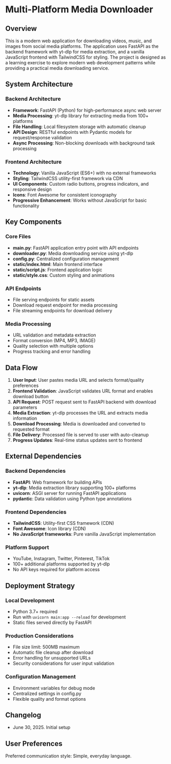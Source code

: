 # Multi-Platform Media Downloader

## Overview

This is a modern web application for downloading videos, music, and images from social media platforms. The application uses FastAPI as the backend framework with yt-dlp for media extraction, and a vanilla JavaScript frontend with TailwindCSS for styling. The project is designed as a learning exercise to explore modern web development patterns while providing a practical media downloading service.

## System Architecture

### Backend Architecture
- **Framework**: FastAPI (Python) for high-performance async web server
- **Media Processing**: yt-dlp library for extracting media from 100+ platforms
- **File Handling**: Local filesystem storage with automatic cleanup
- **API Design**: RESTful endpoints with Pydantic models for request/response validation
- **Async Processing**: Non-blocking downloads with background task processing

### Frontend Architecture
- **Technology**: Vanilla JavaScript (ES6+) with no external frameworks
- **Styling**: TailwindCSS utility-first framework via CDN
- **UI Components**: Custom radio buttons, progress indicators, and responsive design
- **Icons**: Font Awesome for consistent iconography
- **Progressive Enhancement**: Works without JavaScript for basic functionality

## Key Components

### Core Files
- **main.py**: FastAPI application entry point with API endpoints
- **downloader.py**: Media downloading service using yt-dlp
- **config.py**: Centralized configuration management
- **static/index.html**: Main frontend interface
- **static/script.js**: Frontend application logic
- **static/style.css**: Custom styling and animations

### API Endpoints
- File serving endpoints for static assets
- Download request endpoint for media processing
- File streaming endpoints for download delivery

### Media Processing
- URL validation and metadata extraction
- Format conversion (MP4, MP3, IMAGE)
- Quality selection with multiple options
- Progress tracking and error handling

## Data Flow

1. **User Input**: User pastes media URL and selects format/quality preferences
2. **Frontend Validation**: JavaScript validates URL format and enables download button
3. **API Request**: POST request sent to FastAPI backend with download parameters
4. **Media Extraction**: yt-dlp processes the URL and extracts media information
5. **Download Processing**: Media is downloaded and converted to requested format
6. **File Delivery**: Processed file is served to user with auto-cleanup
7. **Progress Updates**: Real-time status updates sent to frontend

## External Dependencies

### Backend Dependencies
- **FastAPI**: Web framework for building APIs
- **yt-dlp**: Media extraction library supporting 100+ platforms
- **uvicorn**: ASGI server for running FastAPI applications
- **pydantic**: Data validation using Python type annotations

### Frontend Dependencies
- **TailwindCSS**: Utility-first CSS framework (CDN)
- **Font Awesome**: Icon library (CDN)
- **No JavaScript frameworks**: Pure vanilla JavaScript implementation

### Platform Support
- YouTube, Instagram, Twitter, Pinterest, TikTok
- 100+ additional platforms supported by yt-dlp
- No API keys required for platform access

## Deployment Strategy

### Local Development
- Python 3.7+ required
- Run with `uvicorn main:app --reload` for development
- Static files served directly by FastAPI

### Production Considerations
- File size limit: 500MB maximum
- Automatic file cleanup after download
- Error handling for unsupported URLs
- Security considerations for user input validation

### Configuration Management
- Environment variables for debug mode
- Centralized settings in config.py
- Flexible quality and format options

## Changelog

- June 30, 2025. Initial setup

## User Preferences

Preferred communication style: Simple, everyday language.